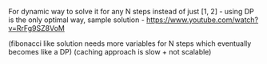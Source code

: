 For dynamic way to solve it for any N steps instead of just [1, 2] - using DP is the only optimal way, sample solution - https://www.youtube.com/watch?v=RrFg9SZ8VoM 

(fibonacci like solution needs more variables for N steps which eventually becomes like a DP)
(caching approach is slow + not scalable)
